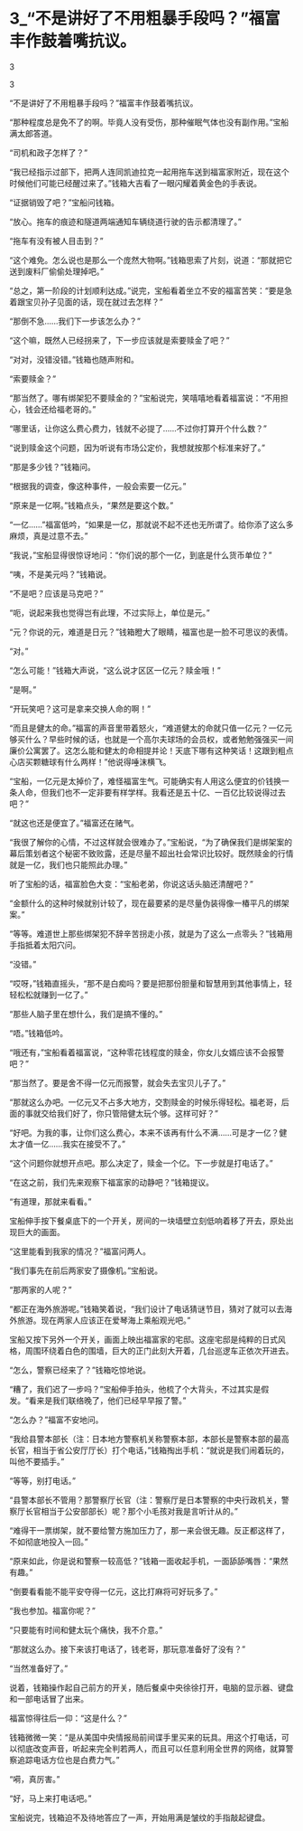 # 3_“不是讲好了不用粗暴手段吗？”福富丰作鼓着嘴抗议。

3

3

“不是讲好了不用粗暴手段吗？”福富丰作鼓着嘴抗议。

“那种程度总是免不了的啊。毕竟人没有受伤，那种催眠气体也没有副作用。”宝船满太郎答道。

“司机和政子怎样了？”

“我已经指示过部下，把两人连同凯迪拉克一起用拖车送到福富家附近，现在这个时候他们可能已经醒过来了。”钱箱大吉看了一眼闪耀着黄金色的手表说。

“证据销毁了吧？”宝船问钱箱。

“放心。拖车的痕迹和隧道两端通知车辆绕道行驶的告示都清理了。”

“拖车有没有被人目击到？”

“这个难免。怎么说也是那么一个庞然大物啊。”钱箱思索了片刻，说道：“那就把它送到废料厂偷偷处理掉吧。”

“总之，第一阶段的计划顺利达成。”说完，宝船看着坐立不安的福富苦笑：“要是急着跟宝贝孙子见面的话，现在就过去怎样？”

“那倒不急……我们下一步该怎么办？”

“这个嘛，既然人已经拐来了，下一步应该就是索要赎金了吧？”

“对对，没错没错。”钱箱也随声附和。

“索要赎金？”

“那当然了。哪有绑架犯不要赎金的？”宝船说完，笑嘻嘻地看着福富说：“不用担心，钱会还给福老哥的。”

“哪里话，让你这么费心费力，钱就不必提了……不过你打算开个什么数？”

“说到赎金这个问题，因为听说有市场公定价，我想就按那个标准来好了。”

“那是多少钱？”钱箱问。

“根据我的调查，像这种事件，一般会索要一亿元。”

“原来是一亿啊。”钱箱点头，“果然是要这个数。”

“一亿……”福富低吟，“如果是一亿，那就说不起不还也无所谓了。给你添了这么多麻烦，真是过意不去。”

“我说，”宝船显得很惊讶地问：“你们说的那个一亿，到底是什么货币单位？”

“咦，不是美元吗？”钱箱说。

“不是吧？应该是马克吧？”

“呃，说起来我也觉得岂有此理，不过实际上，单位是元。”

“元？你说的元，难道是日元？”钱箱瞪大了眼睛，福富也是一脸不可思议的表情。

“对。”

“怎么可能！”钱箱大声说，“这么说才区区一亿元？赎金哦！”

“是啊。”

“开玩笑吧？这可是拿来交换人命的啊！”

“而且是健太的命。”福富的声音里带着怒火，“难道健太的命就只值一亿元？一亿元够买什么？早些时候的话，也就是一个高尔夫球场的会员权，或者勉勉强强买一间廉价公寓罢了。这怎么能和健太的命相提并论！天底下哪有这种笑话！这跟到粗点心店买颗糖球有什么两样！”他说得唾沫横飞。

“宝船，一亿元是太掉价了，难怪福富生气。可能确实有人用这么便宜的价钱换一条人命，但我们也不一定非要有样学样。我看还是五十亿、一百亿比较说得过去吧？”

“就这也还是便宜了。”福富还在赌气。

“我很了解你的心情，不过这样就会很难办了。”宝船说，“为了确保我们是绑架案的幕后策划者这个秘密不致败露，还是尽量不超出社会常识比较好。既然赎金的行情就是一亿，我们也只能照此办理。”

听了宝船的话，福富脸色大变：“宝船老弟，你说这话头脑还清醒吧？”

“金额什么的这种时候就别计较了，现在最要紧的是尽量伪装得像一椿平凡的绑架案。”

“等等。难道世上那些绑架犯不辞辛苦拐走小孩，就是为了这么一点零头？”钱箱用手指抵着太阳穴问。

“没错。”

“哎呀，”钱箱直摇头，“那不是白痴吗？要是把那份胆量和智慧用到其他事情上，轻轻松松就赚到一亿了。”

“那些人脑子里在想什么，我们是搞不懂的。”

“唔。”钱箱低吟。

“哦还有，”宝船看着福富说，“这种零花钱程度的赎金，你女儿女婿应该不会报警吧？”

“那当然了。要是舍不得一亿元而报警，就会失去宝贝儿子了。”

“那就这么办吧。一亿元又不占多大地方，交割赎金的时候乐得轻松。福老哥，后面的事就交给我们好了，你只管陪健太玩个够。这样可好？”

“好吧。为我的事，让你们这么费心，本来不该再有什么不满……可是才一亿？健太才值一亿……我实在接受不了。”

“这个问题你就想开点吧。那么决定了，赎金一个亿。下一步就是打电话了。”

“在这之前，我们先来观察下福富家的动静吧？”钱箱提议。

“有道理，那就来看看。”

宝船伸手按下餐桌底下的一个开关，房间的一块墙壁立刻低响着移了开去，原处出现巨大的画面。

“这里能看到我家的情况？”福富问两人。

“我们事先在前后两家安了摄像机。”宝船说。

“那两家的人呢？”

“都正在海外旅游呢。”钱箱笑着说，“我们设计了电话猜谜节目，猜对了就可以去海外旅游。现在两家人应该正在爱琴海上乘船观光吧。”

宝船又按下另外一个开关，画面上映出福富家的宅邸。这座宅邸是纯粹的日式风格，周围环绕着白色的围墙，巨大的正门此刻大开着，几台巡逻车正依次开进去。

“怎么，警察已经来了？”钱箱吃惊地说。

“糟了，我们迟了一步吗？”宝船伸手拍头，他梳了个大背头，不过其实是假发。“看来是我们联络晚了，他们已经早早报了警。”

“怎么办？”福富不安地问。

“我给县警本部长（注：日本地方警察机关称警察本部，本部长是警察本部的最高长官，相当于省公安厅厅长）打个电话，”钱箱掏出手机：“就说是我们闹着玩的，叫他不要插手。”

“等等，别打电话。”

“县警本部长不管用？那警察厅长官（注：警察厅是日本警察的中央行政机关，警察厅长官相当于公安部部长）呢？那个小毛孩对我是言听计从的。”

“难得干一票绑架，就不要给警方施加压力了，那一来会很无趣。反正都这样了，不如彻底地投入一回。”

“原来如此，你是说和警察一较高低？”钱箱一面收起手机，一面舔舔嘴唇：“果然有趣。”

“倒要看看能不能平安夺得一亿元，这比打麻将可好玩多了。”

“我也参加。福富你呢？”

“只要能有时间和健太玩个痛快，我不介意。”

“那就这么办。接下来该打电话了，钱老哥，那玩意准备好了没有？”

“当然准备好了。”

说着，钱箱操作起自己前方的开关，随后餐桌中央徐徐打开，电脑的显示器、键盘和一部电话冒了出来。

福富惊得往后一仰：“这是什么？”

钱箱微微一笑：“是从美国中央情报局前间谍手里买来的玩具。用这个打电话，可以彻底改变声音，听起来完全判若两人，而且可以任意利用全世界的网络，就算警察追踪电话方位也是白费力气。”

“嗬，真厉害。”

“好，马上来打电话吧。”

宝船说完，钱箱迫不及待地答应了一声，开始用满是皱纹的手指敲起键盘。